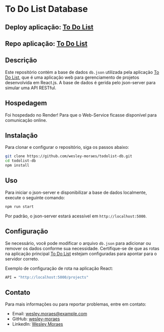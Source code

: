 # To Do List Database

## Deploy aplicação: [To Do List](https://todolist-chi-fawn.vercel.app/)
## Repo aplicação: [To Do List](https://github.com/wesley-moraes/todolist)

## Descrição
Este repositório contém a base de dados `db.json` utilizada pela aplicação [To Do List](https://todolist-chi-fawn.vercel.app/), que é uma aplicação web para gerenciamento de projetos desenvolvida em React.js. A base de dados é gerida pelo json-server para simular uma API RESTful.

## Hospedagem
Foi hospedado no Render! Para que o Web-Service ficasse disponível para comunicação online.

## Instalação
Para clonar e configurar o repositório, siga os passos abaixo:

```bash
git clone https://github.com/wesley-moraes/todolist-db.git
cd todolist-db
npm install
```

## Uso
Para iniciar o json-server e disponibilizar a base de dados localmente, execute o seguinte comando:

```bash
npm run start
```

Por padrão, o json-server estará acessível em `http://localhost:5000`.

## Configuração
Se necessário, você pode modificar o arquivo `db.json` para adicionar ou remover os dados conforme sua necessidade. Certifique-se de que as rotas na aplicação principal [To Do List](https://todolist-chi-fawn.vercel.app/) estejam configuradas para apontar para o servidor correto.

Exemplo de configuração de rota na aplicação React:

```bash
API = "http://localhost:5000/projects"
```

## Contato
Para mais informações ou para reportar problemas, entre em contato:

- Email: wesley.moraes@example.com
- GitHub: [wesley-moraes](https://github.com/wesley-moraes/)
- LinkedIn: [Wesley Moraes](https://www.linkedin.com/in/wesley-moraes/)
